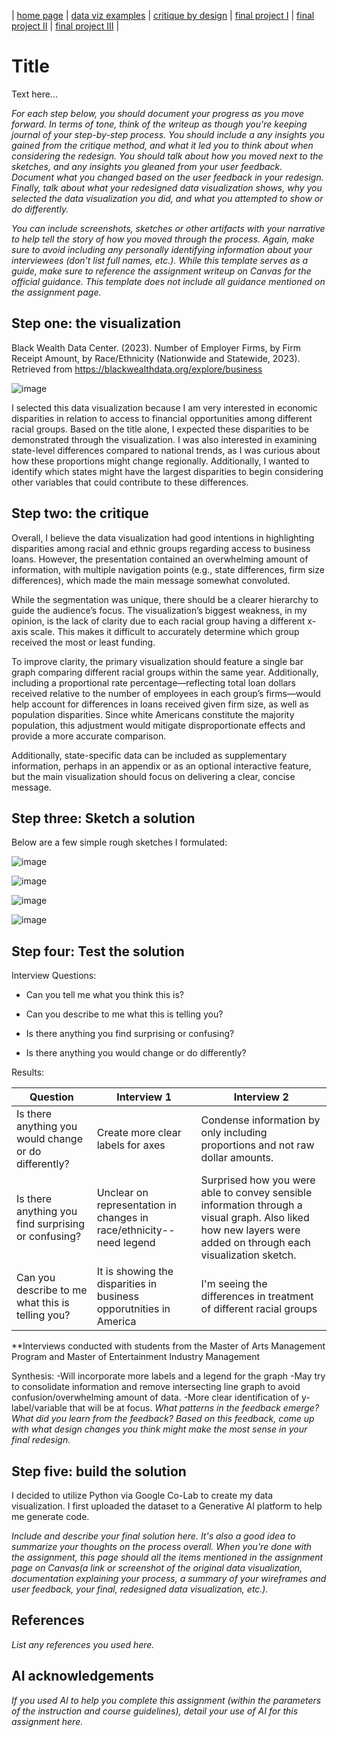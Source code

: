| [home page](https://cmustudent.github.io/tswd-portfolio-templates/) | [data viz examples](dataviz-examples) | [critique by design](critique-by-design) | [final project I](final-project-part-one) | [final project II](final-project-part-two) | [final project III](final-project-part-three) |

# Title
Text here...

_For each step below, you should document your progress as you move forward.  In terms of tone, think of the writeup as though you're keeping journal of your step-by-step process.   You should include a any insights you gained from the critique method, and what it led you to think about when considering the redesign.  You should talk about how you moved next to the sketches, and any insights you gleaned from your user feedback.  Document what you changed based on the user feedback in your redesign.  Finally, talk about what your redesigned data visualization shows, why you selected the data visualization you did, and what you attempted to show or do differently._

_You can include screenshots, sketches or other artifacts with your narrative to help tell the story of how you moved through the process.  Again, make sure to avoid including any personally identifying information about your interviewees (don't list full names, etc.).  While this template serves as a guide, make sure to reference the assignment writeup on Canvas for the official guidance.  This template does not include all guidance mentioned on the assignment page._

## Step one: the visualization
Black Wealth Data Center. (2023). Number of Employer Firms, by Firm Receipt Amount, by Race/Ethnicity (Nationwide and Statewide, 2023). Retrieved from https://blackwealthdata.org/explore/business

![image](https://github.com/user-attachments/assets/0f4f4730-1f70-47b5-bd56-04fea4e7c859)

I selected this data visualization because I am very interested in economic disparities in relation to access to financial opportunities among different racial groups. Based on the title alone, I expected these disparities to be demonstrated through the visualization. I was also interested in examining state-level differences compared to national trends, as I was curious about how these proportions might change regionally. Additionally, I wanted to identify which states might have the largest disparities to begin considering other variables that could contribute to these differences.

## Step two: the critique
Overall, I believe the data visualization had good intentions in highlighting disparities among racial and ethnic groups regarding access to business loans. However, the presentation contained an overwhelming amount of information, with multiple navigation points (e.g., state differences, firm size differences), which made the main message somewhat convoluted.

While the segmentation was unique, there should be a clearer hierarchy to guide the audience’s focus. The visualization’s biggest weakness, in my opinion, is the lack of clarity due to each racial group having a different x-axis scale. This makes it difficult to accurately determine which group received the most or least funding.

To improve clarity, the primary visualization should feature a single bar graph comparing different racial groups within the same year. Additionally, including a proportional rate percentage—reflecting total loan dollars received relative to the number of employees in each group’s firms—would help account for differences in loans received given firm size, as well as population disparities. Since white Americans constitute the majority population, this adjustment would mitigate disproportionate effects and provide a more accurate comparison.

Additionally, state-specific data can be included as supplementary information, perhaps in an appendix or as an optional interactive feature, but the main visualization should focus on delivering a clear, concise message.

## Step three: Sketch a solution
Below are a few simple rough sketches I formulated:

![image](https://github.com/user-attachments/assets/d3e1c039-b4a5-4a5b-b904-0721113dc01e)

![image](https://github.com/user-attachments/assets/1fb81a7a-fa2e-4e39-9be3-684e4e5edce1)

![image](https://github.com/user-attachments/assets/f64110ce-f76c-4660-b9e3-886ab93ebd30)

![image](https://github.com/user-attachments/assets/7731eaaf-44d5-4dd3-b9b5-07c012cdde23)





## Step four: Test the solution

Interview Questions:

- Can you tell me what you think this is?

- Can you describe to me what this is telling you?

- Is there anything you find surprising or confusing?

- Is there anything you would change or do differently?

Results: 

| Question | Interview 1 | Interview 2 |
|----------|-------------|-------------|
| Is there anything you would change or do differently?         |   Create more clear labels for axes     |    Condense information by only including proportions and not raw dollar amounts.       |
|   Is there anything you find surprising or confusing? |      Unclear on representation in changes in race/ethnicity--need legend       |    Surprised how you were able to convey sensible information through a visual graph. Also liked how new layers were added on through each visualization sketch.    |
| Can you describe to me what this is telling you?       |  It is showing the disparities in business opporutnities in America           |  I'm seeing the differences in treatment of different racial groups            |

**Interviews conducted with students from the Master of Arts Management Program and Master of Entertainment Industry Management

Synthesis: 
-Will incorporate more labels and a legend for the graph
-May try to consolidate information and remove intersecting line graph to avoid confusion/overwhelming amount of data.
-More clear identification of y-label/variable that will be at focus. 
_What patterns in the feedback emerge?  What did you learn from the feedback?  Based on this feedback, come up with what design changes you think might make the most sense in your final redesign._

## Step five: build the solution

I decided to utilize Python via Google Co-Lab to create my data visualization. I first uploaded the dataset to a Generative AI platform to help me generate code. 

_Include and describe your final solution here. It's also a good idea to summarize your thoughts on the process overall. When you're done with the assignment, this page should all the items mentioned in the assignment page on Canvas(a link or screenshot of the original data visualization, documentation explaining your process, a summary of your wireframes and user feedback, your final, redesigned data visualization, etc.)._

## References
_List any references you used here._

## AI acknowledgements
_If you used AI to help you complete this assignment (within the parameters of the instruction and course guidelines), detail your use of AI for this assignment here._

